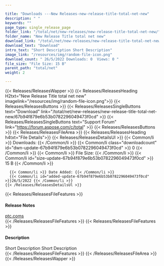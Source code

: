 ```yaml
---

title: "Downloads ---New Releases-new-release-title-total-net-new"
description: " "
keywords: ""
page_type: single_release_page
folder_link: "/total/net/new-releases/new-release-title-total-net-new/"
folder_name: "New Release Title total net new"
download_link: "/total/net/new-releases/new-release-title-total-net-new/67b94f879e6b53b0782296049473f0cd"
download_text: "Download"
intro_text: "Short Description Short Description"
image_link: "/resources/img/random-file-icon.png"
download_count: " 26/5/2022 Downloads: 0  Views: 0 "
file_size: "File Size: 15 B"
parent_path: "total/net"
weight: 2

---
```


{{< Releases/ReleasesWapper >}}
  {{< Releases/ReleasesHeading H2txt="New Release Title total net new" imagelink="/resources/img/random-file-icon.png">}}
  {{< Releases/ReleasesButtons >}}
    {{< Releases/ReleasesSingleButtons text="Download" link="/total/net/new-releases/new-release-title-total-net-new/67b94f879e6b53b0782296049473f0cd" >}}
    {{< Releases/ReleasesSingleButtons text="Support Forum" link="https://forum.aspose.com/c/total" >}}
  {{< Releases/ReleasesButtons >}}
  {{< Releases/ReleasesFileArea >}}
    {{< Releases/ReleasesHeading h4txt="File Details">}}
    {{< Releases/ReleasesDetailsUl >}}
      {{< Common/li >}} Downloads: {{< /Common/li >}}
      {{< Common/li class="downloadcount" id="dwn-update-67b94f879e6b53b0782296049473f0cd" >}} 0 {{< /Common/li >}}
      {{< Common/li >}} File Size: {{< /Common/li >}}
      {{< Common/li id="size-update-67b94f879e6b53b0782296049473f0cd" >}} 15 B {{< /Common/li >}}

      {{< Common/li >}} Date Added: {{< /Common/li >}}
      {{< Common/li id="added-update-67b94f879e6b53b0782296049473f0cd" >}}26/5/2022 {{< /Common/li >}}
    {{< /Releases/ReleasesDetailsUl >}}

  {{< Releases/ReleasesFileFeatures >}}
      <h4>Release Notes</h4><div><a href='ptc.coms'>ptc.coms</a></div>
  {{< /Releases/ReleasesFileFeatures >}}
  {{< Releases/ReleasesFileFeatures >}}
      <h4>Description</h4><div class="HTMLDescription">Short Description Short Description</div>
  {{< /Releases/ReleasesFileFeatures >}}
 {{< /Releases/ReleasesFileArea >}}
{{< /Releases/ReleasesWapper >}}


